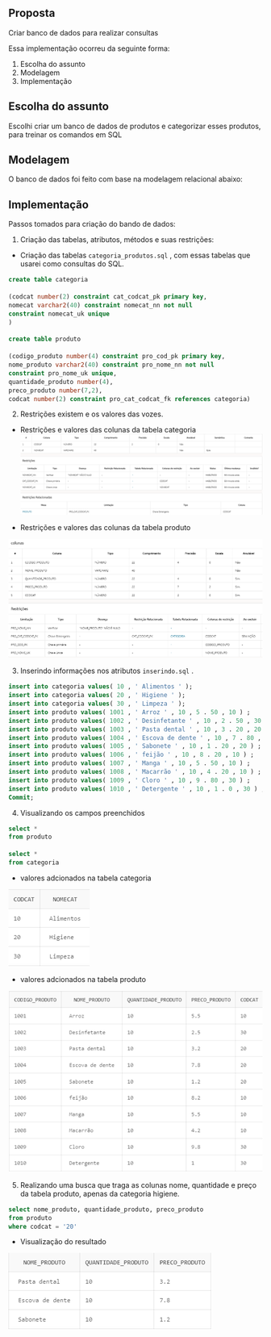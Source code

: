 ##  Proposta

Criar banco de dados para realizar consultas

Essa implementação ocorreu da seguinte forma:
1. Escolha do assunto
2. Modelagem
3. Implementação

##  Escolha do assunto
Escolhi criar um banco de dados de produtos e categorizar esses produtos, para treinar os comandos em SQL

##  Modelagem
O banco de dados foi feito com base na modelagem relacional abaixo:


##  Implementação
Passos tomados para criação do bando de dados:
1. Criação das tabelas, atributos, métodos e suas restrições:
- Criação das tabelas `categoria_produtos.sql` , com essas tabelas que usarei como consultas do SQL.
```sql
create table categoria  

(codcat number(2) constraint cat_codcat_pk primary key,  
nomecat varchar2(40) constraint nomecat_nn not null  
constraint nomecat_uk unique  
)

create table produto    

(codigo_produto number(4) constraint pro_cod_pk primary key,  
nome_produto varchar2(40) constraint pro_nome_nn not null  
constraint pro_nome_uk unique,  
quantidade_produto number(4),  
preco_produto number(7,2), 
codcat number(2) constraint pro_cat_codcat_fk references categoria)
```


2. Restrições existem e os valores das vozes.
- Restrições e valores das colunas da tabela categoria
![restricao-cat](https://github.com/ellenvdjsilva/criandobds/blob/main/restricao-cat.png)

- Restrições e valores das colunas da tabela produto

![coluna_restricoes_produto](https://github.com/ellenvdjsilva/criandobds/blob/main/coluna_restricoes_produto.png)



3. Inserindo informações nos atributos `inserindo.sql` .
```sql
insert into categoria values( 10 , ' Alimentos ' );
insert into categoria values( 20 , ' Higiene ' );
insert into categoria values( 30 , ' Limpeza ' );
insert into produto values( 1001 , ' Arroz ' , 10 , 5 . 50 , 10 ) ;
insert into produto values( 1002 , ' Desinfetante ' , 10 , 2 . 50 , 30 ) ;
insert into produto values( 1003 , ' Pasta dental ' , 10 , 3 . 20 , 20 ) ;
insert into produto values( 1004 , ' Escova de dente ' , 10 , 7 . 80 , 20 ) ;
insert into produto values( 1005 , ' Sabonete ' , 10 , 1 . 20 , 20 ) ;
insert into produto values( 1006 , ' feijão ' , 10 , 8 . 20 , 10 ) ;
insert into produto values( 1007 , ' Manga ' , 10 , 5 . 50 , 10 ) ;
insert into produto values( 1008 , ' Macarrão ' , 10 , 4 . 20 , 10 ) ;
insert into produto values( 1009 , ' Cloro ' , 10 , 9 . 80 , 30 ) ;
insert into produto values( 1010 , ' Detergente ' , 10 , 1 . 0 , 30 ) ;
Commit;
```
4. Visualizando os campos preenchidos 
```sql
select *
from produto

select *
from categoria
```


- valores adcionados na tabela categoria

![tabela-categoria](https://github.com/ellenvdjsilva/criandobds/blob/main/tabela-categoria.png)

- valores adcionados na tabela produto

![tabela-produto](https://github.com/ellenvdjsilva/criandobds/blob/main/tabela-produto.png)

5. Realizando uma busca que traga as colunas nome, quantidade e preço da tabela produto, apenas da categoria higiene.

```sql
select nome_produto, quantidade_produto, preco_produto
from produto
where codcat = '20'
```

- Visualização do resultado

![busca_1](https://github.com/ellenvdjsilva/criandobds/blob/main/busca_1.png)

